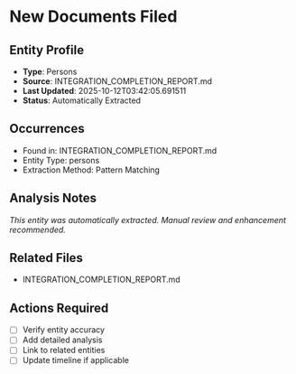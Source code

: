 # New Documents Filed

## Entity Profile
- **Type**: Persons
- **Source**: INTEGRATION_COMPLETION_REPORT.md
- **Last Updated**: 2025-10-12T03:42:05.691511
- **Status**: Automatically Extracted

## Occurrences
- Found in: INTEGRATION_COMPLETION_REPORT.md
- Entity Type: persons
- Extraction Method: Pattern Matching

## Analysis Notes
*This entity was automatically extracted. Manual review and enhancement recommended.*

## Related Files
- INTEGRATION_COMPLETION_REPORT.md

## Actions Required
- [ ] Verify entity accuracy
- [ ] Add detailed analysis
- [ ] Link to related entities
- [ ] Update timeline if applicable
